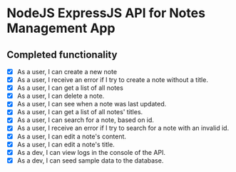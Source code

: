 # NodeJS ExpressJS API for Notes Management App

## Completed functionality

- [x] As a user, I can create a new note
- [x] As a user, I receive an error if I try to create a note without a title.
- [x] As a user, I can get a list of all notes
- [x] As a user, I can delete a note.
- [x] As a user, I can see when a note was last updated.
- [x] As a user, I can get a list of all notes' titles.
- [x] As a user, I can search for a note, based on id.
- [x] As a user, I receive an error if I try to search for a note with an invalid id.
- [x] As a user, I can edit a note's content.
- [x] As a user, I can edit a note's title.
- [x] As a dev, I can view logs in the console of the API.
- [x] As a dev, I can seed sample data to the database.
